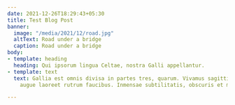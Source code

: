 ```yaml
---
date: 2021-12-26T18:29:43+05:30
title: Test Blog Post
banner:
  image: "/media/2021/12/road.jpg"
  altText: Road under a bridge
  caption: Road under a bridge
body:
- template: heading
  heading: Qui ipsorum lingua Celtae, nostra Galli appellantur.
- template: text
  text: Gallia est omnis divisa in partes tres, quarum. Vivamus sagittis lacus vel
    augue laoreet rutrum faucibus. Inmensae subtilitatis, obscuris et malesuada fames.

---
```

